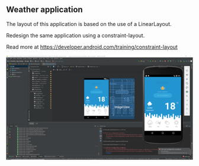 ## Weather application

The layout of this application is based on the use of a LinearLayout. 

Redesign the same application using a constraint-layout.

Read more at https://developer.android.com/training/constraint-layout

![Design](weather.png)

